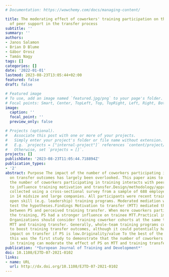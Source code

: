 ```yaml
---
# Documentation: https://wowchemy.com/docs/managing-content/

title: The moderating effect of coworkers' training participation on the influence
  of peer support in the transfer process
subtitle: ''
summary: ''
authors:
- Janos Salamon
- Brian D Blume
- Gábor Orosz
- Tamás Nagy
tags: []
categories: []
date: '2022-01-01'
lastmod: 2023-08-23T13:05:44+02:00
featured: false
draft: false

# Featured image
# To use, add an image named `featured.jpg/png` to your page's folder.
# Focal points: Smart, Center, TopLeft, Top, TopRight, Left, Right, BottomLeft, Bottom, BottomRight.
image:
  caption: ''
  focal_point: ''
  preview_only: false

# Projects (optional).
#   Associate this post with one or more of your projects.
#   Simply enter your project's folder or file name without extension.
#   E.g. `projects = ["internal-project"]` references `content/project/deep-learning/index.md`.
#   Otherwise, set `projects = []`.
projects: []
publishDate: '2023-08-23T11:05:44.718894Z'
publication_types:
- '2'
abstract: Purpose The impact of the number of coworkers participating in training
  on transfer outcomes has largely been overlooked. This paper aims to examine whether
  the number of coworkers participating in training interacts with peer support (PS)
  to influence training motivation and transfer.Design/methodology/approach Data were
  collected using a cross-sectional survey from a sample of 688 employees working
  in 14 midsize and large companies. All participants were recent trainees in various
  open skill (e.g. leadership) training programs. Moderated mediation was used to
  test the hypotheses.Findings Motivation to transfer (MTT) mediated the relationship
  between PS and perceived training transfer. When more coworkers participated in
  the training, PS had a stronger influence on trainee MTT.Practical implications
  Organizations should consider training coworker cohorts at the same time to influence
  MTT and training transfer. Generally, whole-team training programs could be used
  to boost training transfer outcomes, although it could potentially have a negative
  impact on transfer if PS is low.Originality/value To the best of the authors' knowledge,
  this was the first study to demonstrate that the number of coworkers participating
  in training can moderate the effect of PS on MTT and training transfer.
publication: '*European Journal of Training and Development*'
doi: 10.1108/EJTD-07-2021-0102
links:
- name: URL
  url: http://dx.doi.org/10.1108/EJTD-07-2021-0102
---
```

